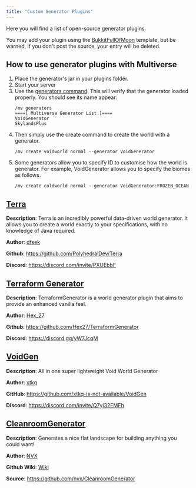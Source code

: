 ```yaml
---
title: "Custom Generator Plugins"
---
```


Here you will find a list of open-source generator plugins.

You may add your plugin using the [BukkitFullOfMoon](https://github.com/Dinnerbone/BukkitFullOfMoon) template, but be warned, if you don't post the source, your entry will be deleted.

## How to use generator plugins with Multiverse

1. Place the generator's jar in your plugins folder.
2. Start your server
3. Use the [generators command](/core/fundamentals/commands-usage/#Generators-Command). This will verify that the generator loaded properly. You should see its name appear:
   ```
   /mv generators
   ====[ Multiverse Generator List ]====
   VoidGenerator
   SkylandsPlus
   ```
4. Then simply use the create command to create the world with a generator.
   ```
   /mv create voidworld normal --generator VoidGenerator
   ```
5. Some generators allow you to specify ID to customise how the world is generator. For example, VoidGenerator allows you to specify the biomes as follows.
   ```
   /mv create coldworld normal --generator VoidGenerator:FROZEN_OCEAN
   ```

## [Terra](https://www.spigotmc.org/resources/terra.85151/)

**Description**: Terra is an incredibly powerful data-driven world generator. It allows you to create a world exactly to your specifications, with no knowledge of Java required.

**Author**: [dfsek](https://www.spigotmc.org/resources/authors/dfsek.597832/)

**Github**: https://github.com/PolyhedralDev/Terra

**Discord**: https://discord.com/invite/PXUEbbF

## [Terraform Generator](https://www.spigotmc.org/resources/terraformgenerator-1-18-2-1-21-4.75132/)

**Description**: TerraformGenerator is a world generator plugin that aims to provide an enhanced vanilla feel.

**Author**: [Hex_27](https://www.spigotmc.org/resources/authors/hex_27.23764/)

**Github**: https://github.com/Hex27/TerraformGenerator

**Discord**: https://discord.gg/yW7JcqM

## [VoidGen](https://www.spigotmc.org/resources/voidgen.25391/)

**Description**: All in one super lightweight Void World Generator

**Author**: [xtkq](https://www.spigotmc.org/resources/authors/xtkq.35246/)

**GitHub**: https://github.com/xtkq-is-not-available/VoidGen

**Discord**: https://discord.com/invite/Q7yj32FMFh

## [CleanroomGenerator](https://dev.bukkit.org/projects/cleanroomgenerator)

**Description**: Generates a nice flat landscape for building anything you could want!

**Author**: [NVX](https://github.com/NVX)

**Github Wiki**: [Wiki](https://github.com/nvx/CleanroomGenerator/wiki)

**Source**: https://github.com/nvx/CleanroomGenerator
